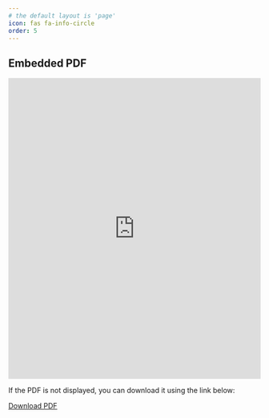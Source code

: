 ```yaml
---
# the default layout is 'page'
icon: fas fa-info-circle
order: 5
---
```


<!DOCTYPE html>
<html lang="en">
<head>
  <meta charset="UTF-8">
  <meta name="viewport" content="width=device-width, initial-scale=1.0">
  <title>Embedded PDF</title>
  <link rel="canonical" href="https://github.com/usakhil121/usakhil121.github.io/raw/main/Resume%20(2)_removed.pdf" />
</head>
<body>
  <h2>Embedded PDF</h2>

  <!-- Use an iframe to embed the PDF -->
  <iframe src="https://docs.google.com/viewer?url=https://github.com/usakhil121/usakhil121.github.io/raw/main/Resume%20(2)_removed.pdf&embedded=true" 
          width="100%" height="600px" style="border: none;">
  </iframe>

  <!-- Provide a download link -->
  <p>If the PDF is not displayed, you can download it using the link below:</p>
  <a href="https://github.com/usakhil121/usakhil121.github.io/raw/main/Resume%20(2)_removed.pdf" download>Download PDF</a>
</body>
</html>

